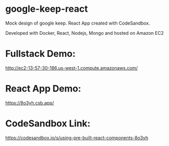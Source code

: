 # google-keep-react
Mock design of google keep.
React App created with CodeSandbox.

Developed with Docker, React, Nodejs, Mongo and hosted on Amazon EC2

# Fullstack Demo:
http://ec2-13-57-30-186.us-west-1.compute.amazonaws.com/

# React App Demo:
https://8o3yh.csb.app/

# CodeSandbox Link:
https://codesandbox.io/s/using-pre-built-react-components-8o3yh
